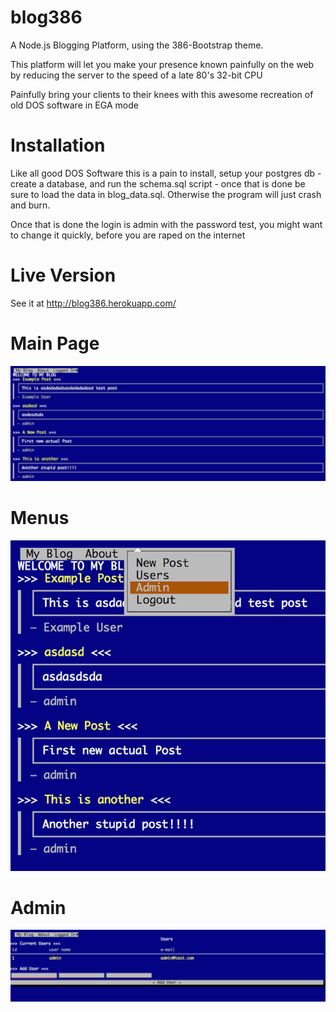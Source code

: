 blog386
=======

A Node.js Blogging Platform, using the 386-Bootstrap theme.

This platform will let you make your presence known painfully on the web
by reducing the server to the speed of a late 80's 32-bit CPU

Painfully bring your clients to their knees with this awesome
recreation of old DOS software in EGA mode


Installation
============


Like all good DOS Software this is a pain to install,
setup your postgres db - create a database, and run the
schema.sql script - once that is done be sure to load the data
in blog_data.sql. Otherwise the program will just crash and burn.

Once that is done the login is admin with the password test,
you might want to change it quickly, before you are raped on the internet

Live Version
============
See it at http://blog386.herokuapp.com/


Main Page
==========
![Alt text](blog386.png)

Menus
==========

![Alt text](blog386-1.png)


Admin
=======
![Alt text](blog386-2.png)
